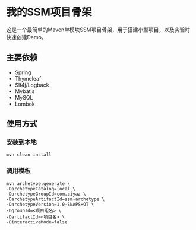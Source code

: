 # 我的SSM项目骨架

这是一个最简单的Maven单模块SSM项目骨架，用于搭建小型项目，以及实验时快速创建Demo。

## 主要依赖

* Spring
* Thymeleaf
* Slf4j/Logback
* Mybatis
* MySQL
* Lombok

## 使用方式

### 安装到本地

```
mvn clean install
```

### 调用模板

```
mvn archetype:generate \
-DarchetypeCatalog=local \
-DarchetypeGroupId=com.ciyaz \
-DarchetypeArtifactId=ssm-archetype \
-DarchetypeVersion=1.0-SNAPSHOT \
-DgroupId=<项目组名> \
-DartifactId=<项目名> \
-DinteractiveMode=false
```

